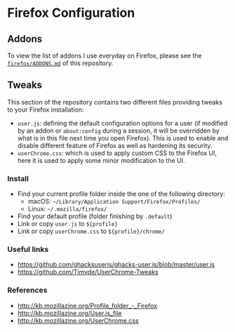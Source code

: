 # Firefox Configuration
## Addons

To view the list of addons I use everyday on Firefox, please see the [`firefox/ADDONS.md`](ADDONS.md) of this repository.

## Tweaks

This section of the repository contains two different files providing tweaks to your Firefox installation:
  - `user.js`: defining the default configuration options for a user (if modified by an addon or `about:config` during a session, it will be overridden by what is in this file next time you open Firefox). This is used to enable and disable different feature of Firefox as well as hardening its security.
  - `userChrome.css`: which is used to apply custom CSS to the Firefox UI, here it is used to apply some minor modification to the UI.

### Install

- Find your current profile folder inside the one of the following directory:
  - macOS: `~/Library/Application Support/Firefox/Profiles/`
  - Linux: `~/.mozilla/firefox/`
- Find your default profile (folder finishing by `.default`)
- Link or copy `user.js` to `${profile}`
- Link or copy `userChrome.css` to `${profile}/chrome/`

### Useful links

- https://github.com/ghacksuserjs/ghacks-user.js/blob/master/user.js
- https://github.com/Timvde/UserChrome-Tweaks

### References

- http://kb.mozillazine.org/Profile_folder_-_Firefox
- http://kb.mozillazine.org/User.js_file
- http://kb.mozillazine.org/UserChrome.css

